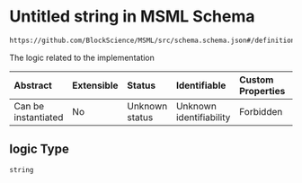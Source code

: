 # Untitled string in MSML Schema

```txt
https://github.com/BlockScience/MSML/src/schema.schema.json#/definitions/ControlActionOption/properties/logic
```

The logic related to the implementation

| Abstract            | Extensible | Status         | Identifiable            | Custom Properties | Additional Properties | Access Restrictions | Defined In                                                                                    |
| :------------------ | :--------- | :------------- | :---------------------- | :---------------- | :-------------------- | :------------------ | :-------------------------------------------------------------------------------------------- |
| Can be instantiated | No         | Unknown status | Unknown identifiability | Forbidden         | Allowed               | none                | [schema.schema.json\*](../../out/math_spec_mapping/schema.schema.json "open original schema") |

## logic Type

`string`
